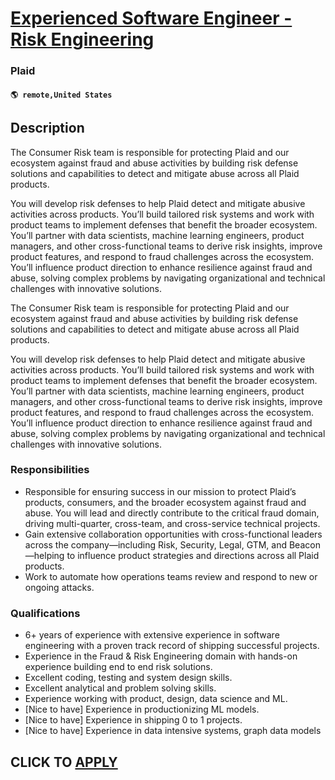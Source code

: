 # [Experienced Software Engineer - Risk Engineering](https://www.remotewlb.com/apply/experienced-software-engineer-risk-engineering-102714)  
### Plaid  
#### `🌎 remote,United States`  

## Description

The Consumer Risk team is responsible for protecting Plaid and our ecosystem against fraud and abuse activities by building risk defense solutions and capabilities to detect and mitigate abuse across all Plaid products.

  

You will develop risk defenses to help Plaid detect and mitigate abusive activities across products. You’ll build tailored risk systems and work with product teams to implement defenses that benefit the broader ecosystem. You’ll partner with data scientists, machine learning engineers, product managers, and other cross-functional teams to derive risk insights, improve product features, and respond to fraud challenges across the ecosystem. You’ll influence product direction to enhance resilience against fraud and abuse, solving complex problems by navigating organizational and technical challenges with innovative solutions.

  

The Consumer Risk team is responsible for protecting Plaid and our ecosystem against fraud and abuse activities by building risk defense solutions and capabilities to detect and mitigate abuse across all Plaid products.

  

You will develop risk defenses to help Plaid detect and mitigate abusive activities across products. You’ll build tailored risk systems and work with product teams to implement defenses that benefit the broader ecosystem. You’ll partner with data scientists, machine learning engineers, product managers, and other cross-functional teams to derive risk insights, improve product features, and respond to fraud challenges across the ecosystem. You’ll influence product direction to enhance resilience against fraud and abuse, solving complex problems by navigating organizational and technical challenges with innovative solutions.

  

### Responsibilities

* Responsible for ensuring success in our mission to protect Plaid’s products, consumers, and the broader ecosystem against fraud and abuse. You will lead and directly contribute to the critical fraud domain, driving multi-quarter, cross-team, and cross-service technical projects.
* Gain extensive collaboration opportunities with cross-functional leaders across the company—including Risk, Security, Legal, GTM, and Beacon—helping to influence product strategies and directions across all Plaid products.
* Work to automate how operations teams review and respond to new or ongoing attacks.

  

### Qualifications

* 6+ years of experience with extensive experience in software engineering with a proven track record of shipping successful projects.
* Experience in the Fraud & Risk Engineering domain with hands-on experience building end to end risk solutions. 
* Excellent coding, testing and system design skills.
* Excellent analytical and problem solving skills.
* Experience working with product, design, data science and ML.
* [Nice to have] Experience in productionizing ML models.
* [Nice to have] Experience in shipping 0 to 1 projects.
* [Nice to have] Experience in data intensive systems, graph data models

  

  
## CLICK TO [APPLY](https://www.remotewlb.com/apply/experienced-software-engineer-risk-engineering-102714)

